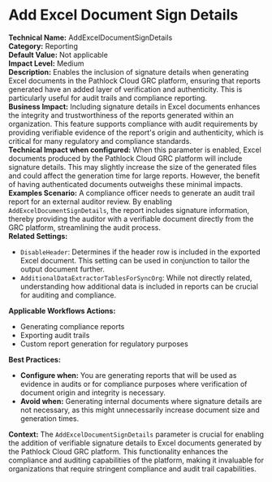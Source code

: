 # Add Excel Document Sign Details

**Technical Name:** AddExcelDocumentSignDetails  
**Category:** Reporting  
**Default Value:** Not applicable  
**Impact Level:** Medium  
**Description:** Enables the inclusion of signature details when generating Excel documents in the Pathlock Cloud GRC platform, ensuring that reports generated have an added layer of verification and authenticity. This is particularly useful for audit trails and compliance reporting.  
**Business Impact:** Including signature details in Excel documents enhances the integrity and trustworthiness of the reports generated within an organization. This feature supports compliance with audit requirements by providing verifiable evidence of the report's origin and authenticity, which is critical for many regulatory and compliance standards.  
**Technical Impact when configured:** When this parameter is enabled, Excel documents produced by the Pathlock Cloud GRC platform will include signature details. This may slightly increase the size of the generated files and could affect the generation time for large reports. However, the benefit of having authenticated documents outweighs these minimal impacts.  
**Examples Scenario:** A compliance officer needs to generate an audit trail report for an external auditor review. By enabling `AddExcelDocumentSignDetails`, the report includes signature information, thereby providing the auditor with a verifiable document directly from the GRC platform, streamlining the audit process.  
**Related Settings:**   
- `DisableHeader`: Determines if the header row is included in the exported Excel document. This setting can be used in conjunction to tailor the output document further.  
- `AdditionalDataExtractorTablesForSyncOrg`: While not directly related, understanding how additional data is included in reports can be crucial for auditing and compliance.

**Applicable Workflows Actions:** 
- Generating compliance reports
- Exporting audit trails
- Custom report generation for regulatory purposes

**Best Practices:**  
- **Configure when:** You are generating reports that will be used as evidence in audits or for compliance purposes where verification of document origin and integrity is necessary.
- **Avoid when:** Generating internal documents where signature details are not necessary, as this might unnecessarily increase document size and generation times.

**Context:** The `AddExcelDocumentSignDetails` parameter is crucial for enabling the addition of verifiable signature details to Excel documents generated by the Pathlock Cloud GRC platform. This functionality enhances the compliance and auditing capabilities of the platform, making it invaluable for organizations that require stringent compliance and audit trail capabilities.